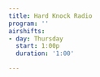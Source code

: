 ```yaml
---
title: Hard Knock Radio
program: ''
airshifts:
- day: Thursday
  start: 1:00p
  duration: '1:00'

---
```

